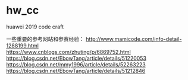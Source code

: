 # hw_cc
huawei 2019 code craft


一些重要的参考网站和参赛经验：
http://www.mamicode.com/info-detail-1288199.html  
https://www.cnblogs.com/zhuting/p/6869752.html  
https://blog.csdn.net/EbowTang/article/details/51220053  
https://blog.csdn.net/mmy1996/article/details/52263223  
https://blog.csdn.net/EbowTang/article/details/51212846  


